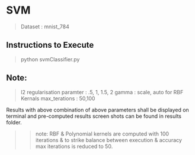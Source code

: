 # SVM
> Dataset : mnist_784


## Instructions to Execute
> python svmClassifier.py

## Note: 
> l2 regularisation paramter : .5, 1, 1.5, 2
> gamma : scale, auto for RBF Kernals
> max_terations : 50,100

Results with above combination of above parameters shall be displayed on terminal and 
pre-computed results screen shots can be found in results folder.
>> note: RBF & Polynomial kernels are computed with 100 iterations & to strike balance between execution & accuracy max iterations is reduced to 50.

